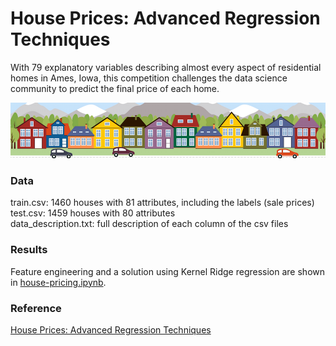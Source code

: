 # House Prices: Advanced Regression Techniques

With 79 explanatory variables describing almost every aspect of residential homes in Ames, Iowa, this 
competition challenges the data science community to predict the final price of each home.

![](housesbanner.png)


### Data
train.csv: 1460 houses with 81 attributes, including the labels (sale prices)<br>
test.csv: 1459 houses with 80 attributes<br>
data_description.txt: full description of each column of the csv files

### Results
Feature engineering and a solution using Kernel Ridge regression are shown in [house-pricing.ipynb](house-pricing.ipynb).

### Reference
[House Prices: Advanced Regression Techniques](https://www.kaggle.com/c/house-prices-advanced-regression-techniques)
